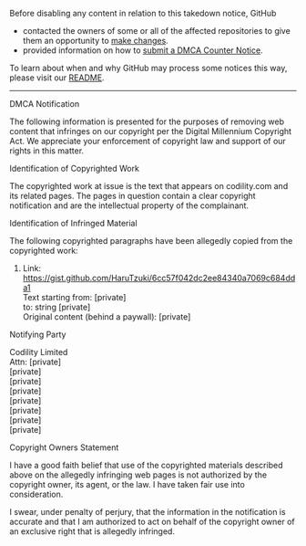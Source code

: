 Before disabling any content in relation to this takedown notice, GitHub
- contacted the owners of some or all of the affected repositories to give them an opportunity to [make changes](https://docs.github.com/en/github/site-policy/dmca-takedown-policy#a-how-does-this-actually-work).
- provided information on how to [submit a DMCA Counter Notice](https://docs.github.com/en/articles/guide-to-submitting-a-dmca-counter-notice).

To learn about when and why GitHub may process some notices this way, please visit our [README](https://github.com/github/dmca/blob/master/README.md#anatomy-of-a-takedown-notice).

---

DMCA Notification

The following information is presented for the purposes of removing web content that infringes on our copyright per the Digital Millennium Copyright Act. We appreciate your enforcement of copyright law and support of our rights in this matter.

Identification of Copyrighted Work

The copyrighted work at issue is the text that appears on codility.com and its related pages. The pages in question contain a clear copyright notification and are the intellectual property of the complainant.

Identification of Infringed Material

The following copyrighted paragraphs have been allegedly copied from the copyrighted work:

1) Link: https://gist.github.com/HaruTzuki/6cc57f042dc2ee84340a7069c684dda1  
Text starting from: [private]   
to: string [private]  
Original content (behind a paywall): [private]

Notifying Party

Codility Limited  
Attn: [private]  
[private]  
[private]  
[private]  
[private]  
[private]  
[private]  
[private]  

Copyright Owners Statement

I have a good faith belief that use of the copyrighted materials described above on the allegedly infringing web pages is not authorized by the copyright owner, its agent, or the law. I have taken fair use into consideration.

I swear, under penalty of perjury, that the information in the notification is accurate and that I am authorized to act on behalf of the copyright owner of an exclusive right that is allegedly infringed.
